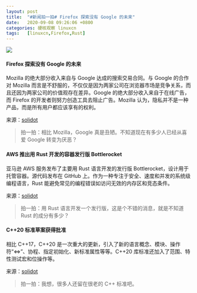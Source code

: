 ```yaml
---
layout: post
title:	"#新闻拍一拍# Firefox 探索没有 Google 的未来"
date:	2020-09-08 09:26:06 +0800 
categories:	硬核观察 linuxcn 
tags:	[linuxcn,Firefox,Rust]
---
```



![](/Asserts/Images//attachment/album/202009/08/092545oqlw478wc0l34i8q.jpg)


#### Firefox 探索没有 Google 的未来


Mozilla 的绝大部分收入来自与 Google 达成的搜索交易合同。与 Google 的合作对 Mozilla 而言是不舒服的，不仅仅是因为两家公司在浏览器市场是竞争关系，而且还因为两家公司的价值观存在差异。Google 的绝大部分收入来自于在线广告，而 Firefox 的开发者则努力创造工具去阻止广告。Mozilla 认为，隐私并不是一种产品，而是所有用户都应该享有的权利。


来源：[solidot](https://www.solidot.org/story?sid=65467 "https://www.solidot.org/story?sid=65467")



> 
> 拍一拍：相比 Mozilla，Google 真是丑陋。不知道现在有多少人已经从喜爱 Google 转变为厌恶？
> 
> 
> 


#### AWS 推出用 Rust 开发的容器发行版 Bottlerocket


亚马逊 AWS 服务发布了主要用 Rust 语言开发的发行版 Bottlerocket，设计用于托管容器。源代码发布在 GitHub 上。作为一种专注于安全、速度和并发的系统级编程语言，Rust 能避免常见的编程错误如访问无效的内存区和竞态条件。


来源：[solidot](https://www.solidot.org/story?sid=65468 "https://www.solidot.org/story?sid=65468")



> 
> 拍一拍：用 Rust 语言开发一个发行版，这是个不错的消息，就是不知道 Rust 的成分有多少？
> 
> 
> 


#### C++20 标准草案获得批准


相比 C++17，C++20 是一次重大的更新，引入了新的语言概念、模块、操作符“<=>”、协程、指定初始化、新标准属性等等。C++20 库标准还加入了范围、特性测试宏和位操作等。


来源：[solidot](https://www.solidot.org/story?sid=65461 "https://www.solidot.org/story?sid=65461")



> 
> 拍一拍：我想，很多人还留在很老的 C++ 标准吧。
> 
> 
>
